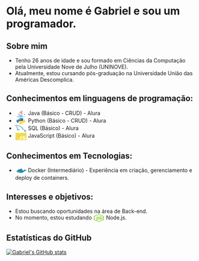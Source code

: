 # Olá, meu nome é Gabriel e sou um programador.

## Sobre mim
- Tenho 26 anos de idade e sou formado em Ciências da Computação pela Universidade Nove de Julho (UNINOVE).
- Atualmente, estou cursando pós-graduação na Universidade União das Américas Descomplica.

## Conhecimentos em linguagens de programação:
- <img align="center" alt="Java" height="20" width="30" src="https://raw.githubusercontent.com/devicons/devicon/master/icons/java/java-original.svg"> Java (Básico - CRUD) - Alura
- <img align="center" alt="Python" height="20" width="30" src="https://raw.githubusercontent.com/devicons/devicon/master/icons/python/python-original.svg"> Python (Básico - CRUD) - Alura
- <img align="center" alt="SQL" height="20" width="30" src="https://raw.githubusercontent.com/devicons/devicon/master/icons/mysql/mysql-original.svg"> SQL (Básico) - Alura
- <img align="center" alt="JavaScript" height="20" width="30" src="https://raw.githubusercontent.com/devicons/devicon/master/icons/javascript/javascript-plain.svg"> JavaScript (Básico) - Alura

## Conhecimentos em Tecnologias:
- <img align="center" alt="Docker" height="20" width="30" src="https://raw.githubusercontent.com/devicons/devicon/master/icons/docker/docker-original.svg"> Docker (Intermediário) - Experiência em criação, gerenciamento e deploy de containers.

## Interesses e objetivos:
- Estou buscando oportunidades na área de Back-end.
- No momento, estou estudando <img align="center" alt="Node.js" height="20" width="30" src="https://raw.githubusercontent.com/devicons/devicon/master/icons/nodejs/nodejs-original.svg"> Node.js.

## Estatísticas do GitHub
[![Gabriel's GitHub stats](https://github-readme-stats.vercel.app/api?username=GabrielLinharesBozzon)](https://github.com/anuraghazra/github-readme-stats)
